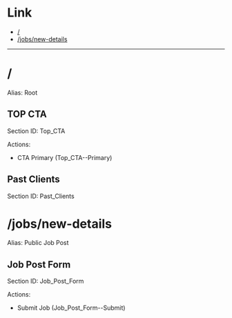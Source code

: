 # Link

- [/](#22946)
- [/jobs/new-details](#78505)

-----

# <a name="22946"></a>/ 

Alias: Root

## TOP CTA

Section ID: Top_CTA

Actions:
- CTA Primary (Top_CTA--Primary)

## Past Clients

Section ID: Past_Clients

# /jobs/new-details <a name="78505"></a>

Alias: Public Job Post

## Job Post Form

Section ID: Job_Post_Form

Actions: 
- Submit Job (Job_Post_Form--Submit)
